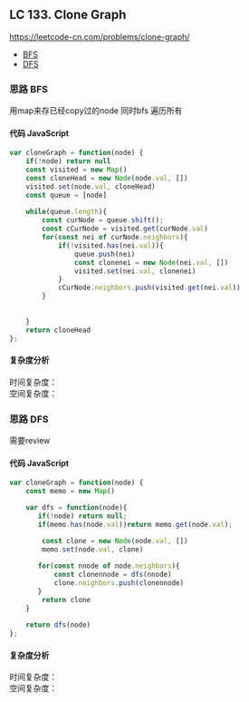 ## LC 133. Clone Graph
https://leetcode-cn.com/problems/clone-graph/
- [BFS](#思路-BFS)
- [DFS](#思路-DFS)
### 思路 BFS
用map来存已经copy过的node
同时bfs 遍历所有
#### 代码 JavaScript

```JavaScript
var cloneGraph = function(node) {
    if(!node) return null
    const visited = new Map()
    const cloneHead = new Node(node.val, [])
    visited.set(node.val, cloneHead)
    const queue = [node]
    
    while(queue.length){
        const curNode = queue.shift();
        const cCurNode = visited.get(curNode.val)
        for(const nei of curNode.neighbors){
            if(!visited.has(nei.val)){
                queue.push(nei)
                const clonenei = new Node(nei.val, [])
                visited.set(nei.val, clonenei)
            }
            cCurNode.neighbors.push(visited.get(nei.val))
        }
        
        
    }
    return cloneHead
};

```

#### 复杂度分析
时间复杂度： </br>
空间复杂度：



### 思路 DFS
需要review
#### 代码 JavaScript

```JavaScript
var cloneGraph = function(node) {
    const memo = new Map()

    var dfs = function(node){
       if(!node) return null;
       if(memo.has(node.val))return memo.get(node.val);
       
        const clone = new Node(node.val, [])
        memo.set(node.val, clone)

       for(const nnode of node.neighbors){
           const clonennode = dfs(nnode)
           clone.neighbors.push(clonennode)
       }
        return clone         
    }
    
    return dfs(node)
};

```

#### 复杂度分析
时间复杂度： </br>
空间复杂度：
